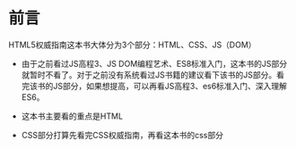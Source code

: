 # 前言
HTML5权威指南这本书大体分为3个部分：HTML、CSS、JS（DOM）
- 由于之前看过JS高程3、JS DOM编程艺术、ES8标准入门，这本书的JS部分就暂时不看了。对于之前没有系统看过JS书籍的建议看下该书的JS部分。看完该书的JS部分，如果想提高，可以再看JS高程3、es6标准入门、深入理解ES6。

- 这本书主要看的重点是HTML

- CSS部分打算先看完CSS权威指南，再看这本书的css部分
